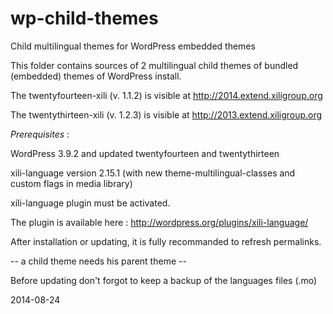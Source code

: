 wp-child-themes
===============

Child multilingual themes for WordPress embedded themes


This folder contains sources of 2 multilingual child themes of bundled (embedded) themes of WordPress install.

The twentyfourteen-xili (v. 1.1.2) is visible at http://2014.extend.xiligroup.org

The twentythirteen-xili (v. 1.2.3) is visible at http://2013.extend.xiligroup.org

*Prerequisites* : 

WordPress 3.9.2 and updated twentyfourteen and twentythirteen

xili-language version 2.15.1 (with new theme-multilingual-classes and custom flags in media library)

xili-language plugin must be activated.

The plugin is available here : http://wordpress.org/plugins/xili-language/

After installation or updating, it is fully recommanded to refresh permalinks.

-- a child theme needs his parent theme --

Before updating don't forgot to keep a backup of the languages files (.mo)

2014-08-24
